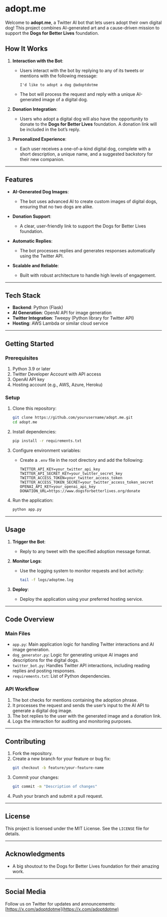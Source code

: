 # adopt.me
Welcome to **adopt.me**, a Twitter AI bot that lets users adopt their own digital dog! This project combines AI-generated art and a cause-driven mission to support the **Dogs for Better Lives** foundation.

## How It Works

1. **Interaction with the Bot**:
   - Users interact with the bot by replying to any of its tweets or mentions with the following message:
     ```
     I'd like to adopt a dog @adoptdotme
     ```
   - The bot will process the request and reply with a unique AI-generated image of a digital dog.

2. **Donation Integration**:
   - Users who adopt a digital dog will also have the opportunity to donate to the **Dogs for Better Lives** foundation. A donation link will be included in the bot’s reply.

3. **Personalized Experience**:
   - Each user receives a one-of-a-kind digital dog, complete with a short description, a unique name, and a suggested backstory for their new companion.

---

## Features

- **AI-Generated Dog Images**:
  - The bot uses advanced AI to create custom images of digital dogs, ensuring that no two dogs are alike.

- **Donation Support**:
  - A clear, user-friendly link to support the Dogs for Better Lives foundation.

- **Automatic Replies**:
  - The bot processes replies and generates responses automatically using the Twitter API.

- **Scalable and Reliable**:
  - Built with robust architecture to handle high levels of engagement.

---

## Tech Stack

- **Backend**: Python (Flask)
- **AI Generation**: OpenAI API for image generation
- **Twitter Integration**: Tweepy (Python library for Twitter API)
- **Hosting**: AWS Lambda or similar cloud service

---

## Getting Started

### Prerequisites

1. Python 3.9 or later
2. Twitter Developer Account with API access
3. OpenAI API key
4. Hosting account (e.g., AWS, Azure, Heroku)

### Setup

1. Clone this repository:
   ```bash
   git clone https://github.com/yourusername/adopt.me.git
   cd adopt.me
   ```

2. Install dependencies:
   ```bash
   pip install -r requirements.txt
   ```

3. Configure environment variables:
   - Create a `.env` file in the root directory and add the following:
     ```env
     TWITTER_API_KEY=your_twitter_api_key
     TWITTER_API_SECRET_KEY=your_twitter_secret_key
     TWITTER_ACCESS_TOKEN=your_twitter_access_token
     TWITTER_ACCESS_TOKEN_SECRET=your_twitter_access_token_secret
     OPENAI_API_KEY=your_openai_api_key
     DONATION_URL=https://www.dogsforbetterlives.org/donate
     ```

4. Run the application:
   ```bash
   python app.py
   ```

---

## Usage

1. **Trigger the Bot**:
   - Reply to any tweet with the specified adoption message format.

2. **Monitor Logs**:
   - Use the logging system to monitor requests and bot activity:
     ```bash
     tail -f logs/adoptme.log
     ```

3. **Deploy**:
   - Deploy the application using your preferred hosting service.

---

## Code Overview

### Main Files

- `app.py`: Main application logic for handling Twitter interactions and AI image generation.
- `dog_generator.py`: Logic for generating unique AI images and descriptions for the digital dogs.
- `twitter_bot.py`: Handles Twitter API interactions, including reading replies and posting responses.
- `requirements.txt`: List of Python dependencies.

### API Workflow

1. The bot checks for mentions containing the adoption phrase.
2. It processes the request and sends the user’s input to the AI API to generate a digital dog image.
3. The bot replies to the user with the generated image and a donation link.
4. Logs the interaction for auditing and monitoring purposes.

---

## Contributing

1. Fork the repository.
2. Create a new branch for your feature or bug fix:
   ```bash
   git checkout -b feature/your-feature-name
   ```
3. Commit your changes:
   ```bash
   git commit -m "Description of changes"
   ```
4. Push your branch and submit a pull request.

---

## License

This project is licensed under the MIT License. See the `LICENSE` file for details.

---

## Acknowledgments

- A big shoutout to the Dogs for Better Lives foundation for their amazing work.

---

## Social Media

Follow us on Twitter for updates and announcements: [https://x.com/adoptdotme](https://x.com/adoptdotme)
